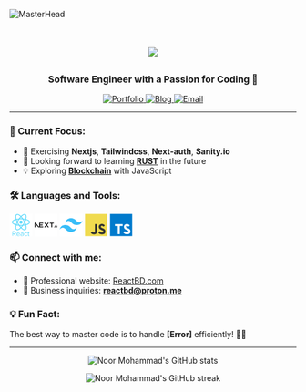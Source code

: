 ![MasterHead](https://imgs.search.brave.com/mT2PNe561Ko7Wdl56YqTzhYTTkrwe1-n_EO_1U10WPE/rs:fit:1200:840:1/g:ce/aHR0cHM6Ly9zdGF0/aWMxLm1ha2V1c2Vv/ZmltYWdlcy5jb20v/d29yZHByZXNzL3dw/LWNvbnRlbnQvdXBs/b2Fkcy8yMDE4LzEx/L2Rhcmstd2FsbHBh/cGVycy5qcGc)

<h1 align="center">
  <img src="https://readme-typing-svg.herokuapp.com/?lines=Hello,+There!+👋;This+is+Noor+Mohammad....;Nice+to+meet+you!&center=true&size=30">
</h1>

<h3 align="center">Software Engineer with a Passion for Coding 🚀</h3>

<p align="center">
  <a href="https://noormohammad.reactbd.com/" target="_blank">
    <img src="https://img.shields.io/badge/Portfolio-FF5722?style=for-the-badge&logo=todoist&logoColor=white" alt="Portfolio" />
  </a>
  <a href="https://blog.reactbd.com/" target="_blank">
    <img src="https://img.shields.io/badge/Blog-0A0A0A?style=for-the-badge&logo=dev.to&logoColor=white" alt="Blog" />
  </a>
  <a href="mailto:noor.jsdivs@gmail.com" target="_blank">
    <img src="https://img.shields.io/badge/Email-D14836?style=for-the-badge&logo=gmail&logoColor=white" alt="Email" />
  </a>
</p>

---

<h3 align="left">🔭 Current Focus:</h3>

- 🌱 Exercising **Nextjs**, **Tailwindcss**, **Next-auth**, **Sanity.io**
- 🚀 Looking forward to learning [**RUST**](https://www.rust-lang.org/) in the future
- 💡 Exploring [**Blockchain**](https://www.blockchain.com/) with JavaScript

<h3 align="left">🛠️ Languages and Tools:</h3>

<p align="left">
  <img src="https://raw.githubusercontent.com/devicons/devicon/master/icons/react/react-original-wordmark.svg" alt="react" width="40" height="40"/>
  <img src="https://raw.githubusercontent.com/devicons/devicon/master/icons/nextjs/nextjs-original-wordmark.svg" alt="nextjs" width="40" height="40"/>
  <img src="https://raw.githubusercontent.com/devicons/devicon/master/icons/tailwindcss/tailwindcss-plain.svg" alt="tailwindcss" width="40" height="40"/>
  <img src="https://raw.githubusercontent.com/devicons/devicon/master/icons/javascript/javascript-original.svg" alt="javascript" width="40" height="40"/>
  <img src="https://raw.githubusercontent.com/devicons/devicon/master/icons/typescript/typescript-original.svg" alt="typescript" width="40" height="40"/>
</p>

<h3 align="left">📫 Connect with me:</h3>

- 💼 Professional website: [ReactBD.com](https://reactbd.com/)
- 📧 Business inquiries: **reactbd@proton.me**

<h3 align="left">💡 Fun Fact:</h3>

<p align="left">
  The best way to master code is to handle <strong>[Error]</strong> efficiently! 💪🔧
</p>

---

<p align="center">
  <img src="https://github-readme-stats.vercel.app/api?username=yourgithubusername&show_icons=true&theme=radical" alt="Noor Mohammad's GitHub stats" />
</p>

<p align="center">
  <img src="https://github-readme-streak-stats.herokuapp.com/?user=yourgithubusername&theme=radical" alt="Noor Mohammad's GitHub streak" />
</p>

